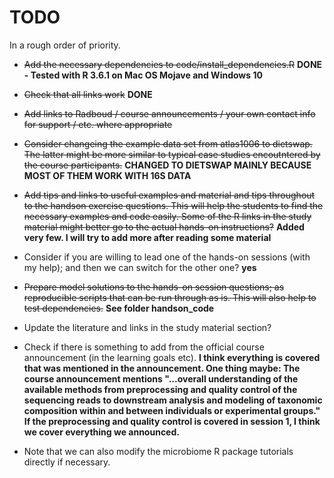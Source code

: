 # TODO

In a rough order of priority.

 * ~~Add the necessary dependencies to code/install_dependencies.R~~ **DONE - Tested  with R 3.6.1 on Mac OS Mojave and Windows 10**

 * ~~Check that all links work~~ **DONE**

 * ~~Add links to Radboud / course announcements / your own contact info
   for support / etc. where appropriate~~ 

 * ~~Consider changeing the example data set from atlas1006 to
   dietswap. The latter might be more similar to typical case studies
   encoutntered by the course participants.~~ **CHANGED TO DIETSWAP MAINLY BECAUSE MOST OF THEM WORK WITH 16S DATA** 

 * ~~Add tips and links to useful examples and material and tips
   throughout to the handson exercise questions. This will help the
   students to find the necessary examples and code easily. Some of
   the R links in the study material might better go to the actual
   hands-on instructions?~~ **Added very few. I will try to add more after reading some material**

 * Consider if you are willing to lead one of the hands-on sessions
   (with my help); and then we can switch for the other one? **yes**

 * ~~Prepare model solutions to the hands-on session questions; as
   reproducible scripts that can be run through as is. This will also
   help to test dependencies.~~ **See folder handson_code**

 * Update the literature and links in the study material section?

 * Check if there is something to add from the official course
   announcement (in the learning goals etc). **I think everything is covered that was mentioned in the announcement. One thing maybe: The course announcement mentions "...overall understanding of the available methods from preprocessing and quality control of the sequencing reads to downstream analysis and modeling of taxonomic composition within and between individuals or experimental groups." If the  preprocessing and quality control is covered in session 1, I think we cover everything we announced.**

 * Note that we can also modify the microbiome R package tutorials
   directly if necessary.
